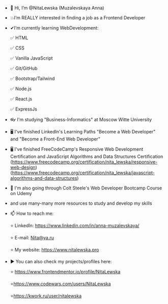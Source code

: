 - 👋 Hi, I’m @NitaLewska (Muzalevskaya Anna)
- 💥I’m REALLY interested in finding a job as a Frontend Developer
- ✔I’m currently learning WebDevelopment:

	:white_check_mark: HTML

	:white_check_mark: CSS 

	:white_check_mark: Vanilla JavaScript	 

	:white_check_mark: Git/GitHub	 
	
	:white_check_mark: Bootstrap/Tailwind
	
	:white_check_mark: Node.js
	
	:white_check_mark: React.js
	
	:white_check_mark: ExpressJs
	
- 👓 I'm studying "Business-Informatics" at Moscow Witte University
- 🖥 I've finished LinkedIn's Learning Paths "Become a Web Developer" and "Become a Front-End Web Developer"
- 🖥 I've finished FreeCodeCamp's Responsive Web Development Certification and JavaScript Algorithms and Data Structures Certification
	(https://www.freecodecamp.org/certification/nita_lewska/responsive-web-design)
	(https://www.freecodecamp.org/certification/nita_lewska/javascript-algorithms-and-data-structures)
- 📗 I'm also going through Colt Steele's Web Developer Bootcamp Course on Udemy
- and use many-many more resources to study and develop my skills
	
- 📫 How to reach me:

	⭐ LinkedIn: https://www.linkedin.com/in/anna-muzalevskaya/
	
	⭐ E-mail: Nita@ya.ru
	
	⭐ My website: https://www.nitalewska.pro
  
- ▶ You can also check my projects/profiles here:

	⭐ https://www.frontendmentor.io/profile/NitaLewska
	
	⭐https://www.codewars.com/users/NitaLewska

	⭐https://kwork.ru/user/nitalewska
